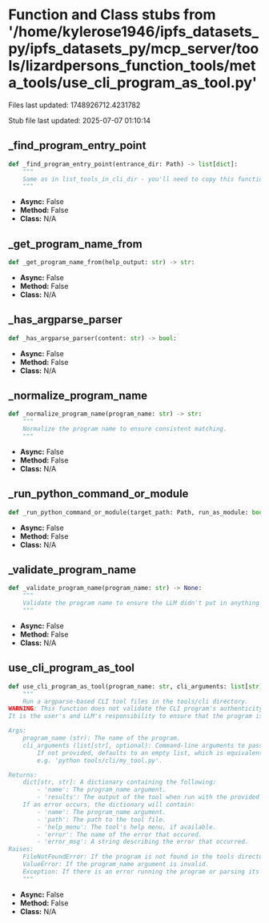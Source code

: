 # Function and Class stubs from '/home/kylerose1946/ipfs_datasets_py/ipfs_datasets_py/mcp_server/tools/lizardpersons_function_tools/meta_tools/use_cli_program_as_tool.py'

Files last updated: 1748926712.4231782

Stub file last updated: 2025-07-07 01:10:14

## _find_program_entry_point

```python
def _find_program_entry_point(entrance_dir: Path) -> list[dict]:
    """
    Same as in list_tools_in_cli_dir - you'll need to copy this function
    """
```
* **Async:** False
* **Method:** False
* **Class:** N/A

## _get_program_name_from

```python
def _get_program_name_from(help_output: str) -> str:
```
* **Async:** False
* **Method:** False
* **Class:** N/A

## _has_argparse_parser

```python
def _has_argparse_parser(content: str) -> bool:
```
* **Async:** False
* **Method:** False
* **Class:** N/A

## _normalize_program_name

```python
def _normalize_program_name(program_name: str) -> str:
    """
    Normalize the program name to ensure consistent matching.
    """
```
* **Async:** False
* **Method:** False
* **Class:** N/A

## _run_python_command_or_module

```python
def _run_python_command_or_module(target_path: Path, run_as_module: bool = False, python_cmd: str = "python", cli_arguments: list[str] = [], timeout: int = 30) -> tuple[str, str]:
```
* **Async:** False
* **Method:** False
* **Class:** N/A

## _validate_program_name

```python
def _validate_program_name(program_name: str) -> None:
    """
    Validate the program name to ensure the LLM didn't put in anything unexpected.
    """
```
* **Async:** False
* **Method:** False
* **Class:** N/A

## use_cli_program_as_tool

```python
def use_cli_program_as_tool(program_name: str, cli_arguments: list[str] = []) -> dict[str, str]:
    """
    Run a argparse-based CLI tool files in the tools/cli directory.
WARNING: This function does not validate the CLI program's authenticity, functionality, or security.
It is the user's and LLM's responsibility to ensure that the program is safe to run.

Args:
    program_name (str): The name of the program.
    cli_arguments (list[str], optional): Command-line arguments to pass to the tool, if it takes any.
        If not provided, defaults to an empty list, which is equivalent to running the tool without any arguments.
        e.g. 'python tools/cli/my_tool.py'.

Returns:
    dict[str, str]: A dictionary containing the following:
        - 'name': The program_name argument.
        - 'results': The output of the tool when run with the provided arguments.
    If an error occurs, the dictionary will contain:
        - 'name': The program_name argument.
        - 'path': The path to the tool file.
        - 'help_menu': The tool's help menu, if available.
        - 'error': The name of the error that occured.
        - 'error_msg': A string describing the error that occurred.
Raises:
    FileNotFoundError: If the program is not found in the tools directory.
    ValueError: If the program_name argument is invalid.
    Exception: If there is an error running the program or parsing its output.
    """
```
* **Async:** False
* **Method:** False
* **Class:** N/A
